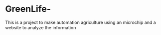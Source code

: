 # GreenLife-
This is a project to make automation agriculture using an microchip and a website to analyze the information
